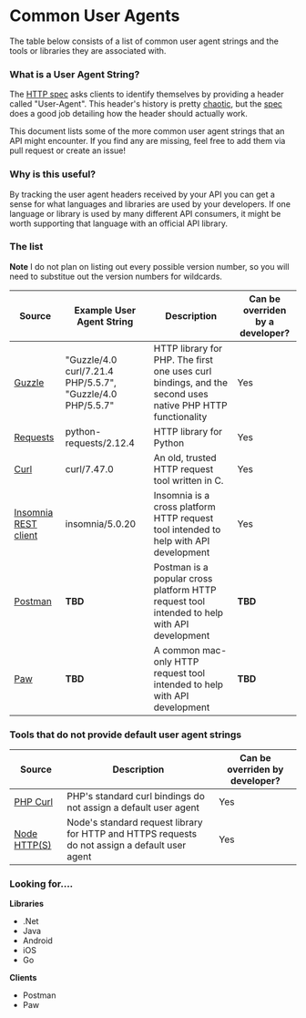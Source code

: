 # Common User Agents


The table below consists of a list of common user agent strings and the tools or libraries they are associated with.

### What is a User Agent String?
The [HTTP spec](https://tools.ietf.org/html/rfc7231#section-5.5.3) asks clients to identify themselves by providing a header called "User-Agent". This header's history is pretty [chaotic](http://webaim.org/blog/user-agent-string-history/), but the [spec](https://tools.ietf.org/html/rfc7231#section-5.5.3) does a good job detailing how the header should actually work. 

This document lists some of the more common user agent strings that an API might encounter. If you find any are missing, feel free to add them via pull request or create an issue!

### Why is this useful?
By tracking the user agent headers received by your API you can get a sense for what languages and libraries are used by your developers. If one language or library is used by many different API consumers, it might be worth supporting that language with an official API library.

### The list
**Note** I do not plan on listing out every possible version number, so you will need to substitue out the version numbers for wildcards.

| Source | Example User Agent String | Description  | Can be overriden by a developer? |
|-------------------|--------|--------------|-------------------|
| [Guzzle](https://github.com/guzzle/guzzle/blob/master/src/functions.php#L131) | "Guzzle/4.0 curl/7.21.4 PHP/5.5.7", "Guzzle/4.0 PHP/5.5.7" | HTTP library for PHP. The first one uses curl bindings, and the second uses native PHP HTTP functionality | Yes
| [Requests](https://github.com/kennethreitz/requests/blob/master/requests/utils.py#L649-L655) | python-requests/2.12.4 | HTTP library for Python | Yes
| [Curl](https://curl.haxx.se/) | curl/7.47.0 | An old, trusted HTTP request tool written in C. | Yes
| [Insomnia REST client](https://insomnia.rest/) | insomnia/5.0.20 | Insomnia is a cross platform HTTP request tool intended to help with API development  | Yes
| [Postman](https://www.getpostman.com/) | **TBD** | Postman is a popular cross platform HTTP request tool intended to help with API development | **TBD**
| [Paw](https://paw.cloud/) | **TBD** | A common mac-only HTTP request tool intended to help with API development | **TBD**

### Tools that do not provide default user agent strings
| Source | Description | Can be overriden by developer? |
|-------------------|--------|--------------|
| [PHP Curl](http://php.net/manual/en/book.curl.php) | PHP's standard curl bindings do not assign a default user agent | Yes
| [Node HTTP(S)](https://nodejs.org/dist/latest-v7.x/docs/api/http.html) | Node's standard request library for HTTP and HTTPS requests do not assign a default user agent | Yes



### Looking for....
**Libraries**
 - .Net
 - Java
 - Android
 - iOS
 - Go
 
 **Clients**
 - Postman
 - Paw

